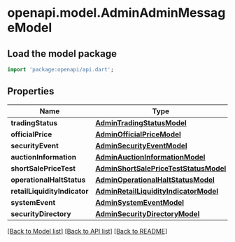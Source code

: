 # openapi.model.AdminAdminMessageModel

## Load the model package
```dart
import 'package:openapi/api.dart';
```

## Properties
Name | Type | Description | Notes
------------ | ------------- | ------------- | -------------
**tradingStatus** | [**AdminTradingStatusModel**](AdminTradingStatusModel.md) |  | [optional] 
**officialPrice** | [**AdminOfficialPriceModel**](AdminOfficialPriceModel.md) |  | [optional] 
**securityEvent** | [**AdminSecurityEventModel**](AdminSecurityEventModel.md) |  | [optional] 
**auctionInformation** | [**AdminAuctionInformationModel**](AdminAuctionInformationModel.md) |  | [optional] 
**shortSalePriceTest** | [**AdminShortSalePriceTestStatusModel**](AdminShortSalePriceTestStatusModel.md) |  | [optional] 
**operationalHaltStatus** | [**AdminOperationalHaltStatusModel**](AdminOperationalHaltStatusModel.md) |  | [optional] 
**retailLiquidityIndicator** | [**AdminRetailLiquidityIndicatorModel**](AdminRetailLiquidityIndicatorModel.md) |  | [optional] 
**systemEvent** | [**AdminSystemEventModel**](AdminSystemEventModel.md) |  | [optional] 
**securityDirectory** | [**AdminSecurityDirectoryModel**](AdminSecurityDirectoryModel.md) |  | [optional] 

[[Back to Model list]](../README.md#documentation-for-models) [[Back to API list]](../README.md#documentation-for-api-endpoints) [[Back to README]](../README.md)


